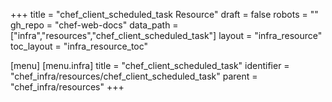 +++
title = "chef_client_scheduled_task Resource"
draft = false
robots = ""
gh_repo = "chef-web-docs"
data_path = ["infra","resources","chef_client_scheduled_task"]
layout = "infra_resource"
toc_layout = "infra_resource_toc"

[menu]
  [menu.infra]
    title = "chef_client_scheduled_task"
    identifier = "chef_infra/resources/chef_client_scheduled_task"
    parent = "chef_infra/resources"
+++

<!-- The contents of this page are automatically generated from the chef_client_scheduled_task.yaml file in the data directory. -->
<!-- To suggest a change, edit the https://github.com/chef/chef/blob/main/lib/chef/resource/chef_client_scheduled_task.rb file
      and submit a pull request to the https://github.com/chef/chef repository. -->
